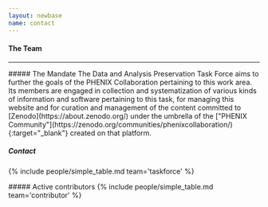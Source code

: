 ```yaml
---
layout: newbase
name: contact
---
```


#### The Team
<hr/>
##### The Mandate
The Data and Analysis Preservation Task Force aims to further the goals of the PHENIX Collaboration pertaining to this work area. Its members are engaged in collection and systematization of various kinds of information and software pertaining to this task, for managing this website and for curation and management of the content committed to [Zenodo](https://about.zenodo.org/) under the umbrella of the ["PHENIX Community"](https://zenodo.org/communities/phenixcollaboration/){:target="_blank"} created on that platform.

##### Contact
{% include people/simple_table.md team='taskforce' %}
<p/>
<p/>
##### Active contributors
{% include people/simple_table.md team='contributor' %}


